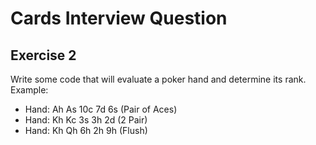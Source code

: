 # Cards Interview Question

## Exercise 2

Write some code that will evaluate a poker hand and determine its rank.
Example:
* Hand: Ah As 10c 7d 6s (Pair of Aces)
* Hand: Kh Kc 3s 3h 2d (2 Pair)
* Hand: Kh Qh 6h 2h 9h (Flush)
